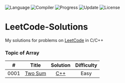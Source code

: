 ![Language](https://img.shields.io/badge/Language-C%2FC%2B%2B-blue) ![Compiler](https://img.shields.io/badge/Compiler-GCC-green) ![Progress](https://img.shields.io/badge/Progress-1%2F1150-yellow) ![Update](https://img.shields.io/badge/Update-Every%20Few%20Days-orange) ![License](https://img.shields.io/badge/License-MIT-red)

# LeetCode-Solutions
My solutions for problems on [LeetCode](https://leetcode-cn.com/) in C/C++


### Topic of Array
| # | Title | Solution | Difficulty |
|:-:|-------|:--------:|:----------:|
|0001|[Two Sum](https://leetcode-cn.com/problems/two-sum/)|[C++](./0001_two_sum)|Easy|

